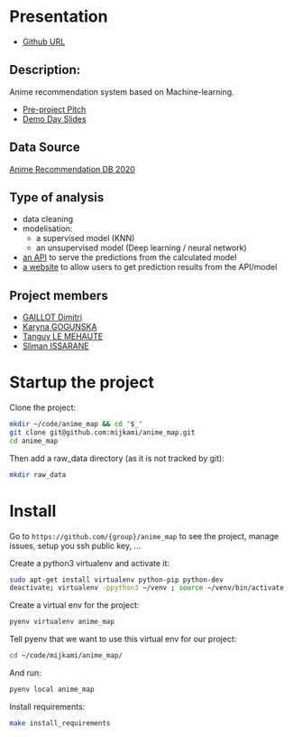 # Presentation
- [Github URL](https://github.com/mijkami/anime_map) 

## Description:
Anime recommendation system based on Machine-learning.
- [Pre-project Pitch](https://drive.google.com/file/d/16TPscq40Zxtq5IIbCskSsdUqOD8KHVMa/view?usp=sharing)
- [Demo Day Slides](https://drive.google.com/file/d/1B0S42_UyG_7E6p8-8Yxj9ELzTd9stJcW/view?usp=sharing)

## Data Source
[Anime Recommendation DB 2020](https://www.kaggle.com/hernan4444/anime-recommendation-database-2020)


## Type of analysis
- data cleaning
- modelisation:
  - a supervised model (KNN)
  - an unsupervised model (Deep learning / neural network)
- [an API](https://github.com/mijkami/AnimeMap_API) to serve the predictions from the calculated model
- [a website](https://github.com/mijkami/AnimeMap_front) to allow users to get prediction results from the API/model

## Project members
- [GAILLOT Dimitri](https://github.com/mijkami)
- [Karyna GOGUNSKA](https://github.com/karynagogunska)
- [Tanguy LE MEHAUTE](https://github.com/Tanguy-lm)
- [Slìman ISSARANE](https://github.com/slimyocho)

# Startup the project

Clone the project:
```bash
mkdir ~/code/anime_map && cd "$_"
git clone git@github.com:mijkami/anime_map.git
cd anime_map

```

Then add a raw_data directory (as it is not tracked by git):
```bash
mkdir raw_data

```


# Install

Go to `https://github.com/{group}/anime_map` to see the project, manage issues,
setup you ssh public key, ...

Create a python3 virtualenv and activate it:

```bash
sudo apt-get install virtualenv python-pip python-dev
deactivate; virtualenv -ppython3 ~/venv ; source ~/venv/bin/activate
```

Create a virtual env for the project:
```bash
pyenv virtualenv anime_map
```

Tell pyenv that we want to use this virtual env for our project:
```bash
cd ~/code/mijkami/anime_map/
```

And run:
```bash
pyenv local anime_map
```



Install requirements:

```bash
make install_requirements
```
